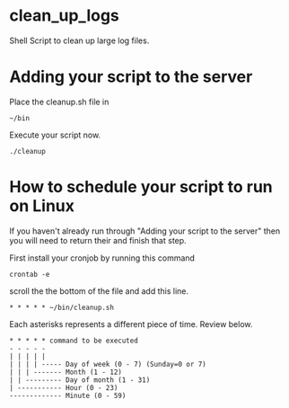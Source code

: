# clean_up_logs
Shell Script to clean up large log files.

# Adding your script to the server
Place the cleanup.sh file in
```
~/bin
```
Execute your script now.
```
./cleanup
```


# How to schedule your script to run on Linux

If you haven't already run through "Adding your script to the server" then you will need to return their and finish that step.

First install your cronjob by running this command
```
crontab -e
```
scroll the the bottom of the file and add this line.

```
* * * * * ~/bin/cleanup.sh
```
Each asterisks represents a different piece of time. Review below.
```
* * * * * command to be executed
- - - - -
| | | | |
| | | | ----- Day of week (0 - 7) (Sunday=0 or 7)
| | | ------- Month (1 - 12)
| | --------- Day of month (1 - 31)
| ----------- Hour (0 - 23)
------------- Minute (0 - 59)
```
